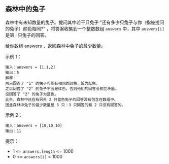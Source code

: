 ## 森林中的兔子

森林中有未知数量的兔子。提问其中若干只兔子 "还有多少只兔子与你（指被提问的兔子）颜色相同?" ，将答案收集到一个整数数组 `answers` 中，其中 `answers[i]` 是第 i 只兔子的回答。

给你数组 answers ，返回森林中兔子的最少数量。

示例 1：

```
输入：answers = [1,1,2]
输出：5
解释：
两只回答了 "1" 的兔子可能有相同的颜色，设为红色。
之后回答了 "2" 的兔子不会是红色，否则他们的回答会相互矛盾。
设回答了 "2" 的兔子为蓝色。
此外，森林中还应有另外 2 只蓝色兔子的回答没有包含在数组中。
因此森林中兔子的最少数量是 5 只：3 只回答的和 2 只没有回答的。
```

示例 2：

```
输入：answers = [10,10,10]
输出：11
```

提示：

* 1 <= `answers.length` <= 1000
* 0 <= `answers[i]` < 1000